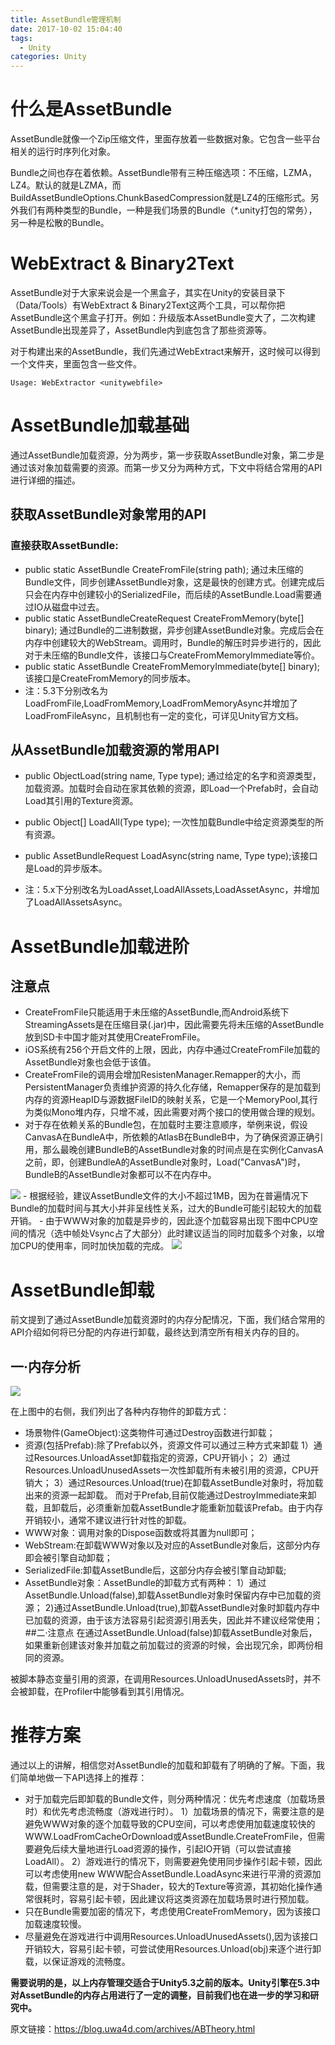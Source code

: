 ```yaml
---
title: AssetBundle管理机制
date: 2017-10-02 15:04:40
tags:
  - Unity
categories: Unity
---
```


# 什么是AssetBundle

AssetBundle就像一个Zip压缩文件，里面存放着一些数据对象。它包含一些平台相关的运行时序列化对象。

Bundle之间也存在着依赖。AssetBundle带有三种压缩选项：不压缩，LZMA，LZ4。默认的就是LZMA，而BuildAssetBundleOptions.ChunkBasedCompression就是LZ4的压缩形式。另外我们有两种类型的Bundle，一种是我们场景的Bundle（*.unity打包的常务），另一种是松散的Bundle。

# WebExtract & Binary2Text

AssetBundle对于大家来说会是一个黑盒子，其实在Unity的安装目录下（Data/Tools）有WebExtract & Binary2Text这两个工具，可以帮你把AssetBundle这个黑盒子打开。例如：升级版本AssetBundle变大了，二次构建AssetBundle出现差异了，AssetBundle内到底包含了那些资源等。

对于构建出来的AssetBundle，我们先通过WebExtract来解开，这时候可以得到一个文件夹，里面包含一些文件。

    Usage: WebExtractor <unitywebfile>

# AssetBundle加载基础
通过AssetBundle加载资源，分为两步，第一步获取AssetBundle对象，第二步是通过该对象加载需要的资源。而第一步又分为两种方式，下文中将结合常用的API进行详细的描述。
## 获取AssetBundle对象常用的API

### 直接获取AssetBundle:
- public static AssetBundle CreateFromFile(string path);
通过未压缩的Bundle文件，同步创建AssetBundle对象，这是最快的创建方式。创建完成后只会在内存中创建较小的SerializedFile，而后续的AssetBundle.Load需要通过IO从磁盘中过去。
- public static AssetBundleCreateRequest CreateFromMemory(byte[] binary);
通过Bundle的二进制数据，异步创建AssetBundle对象。完成后会在内存中创建较大的WebStream。调用时，Bundle的解压时异步进行的，因此对于未压缩的Bundle文件，该接口与CreateFromMemoryImmediate等价。
- public static AssetBundle CreateFromMemoryImmediate(byte[] binary);
该接口是CreateFromMemory的同步版本。
- 注：5.3下分别改名为LoadFromFile,LoadFromMemory,LoadFromMemoryAsync并增加了LoadFromFileAsync，且机制也有一定的变化，可详见Unity官方文档。

## 从AssetBundle加载资源的常用API
- public ObjectLoad(string name, Type type);
通过给定的名字和资源类型，加载资源。加载时会自动在家其依赖的资源，即Load一个Prefab时，会自动Load其引用的Texture资源。
- public Object[] LoadAll(Type type);
一次性加载Bundle中给定资源类型的所有资源。
- public AssetBundleRequest LoadAsync(string name, Type type);该接口是Load的异步版本。

- 注：5.x下分别改名为LoadAsset,LoadAllAssets,LoadAssetAsync，并增加了LoadAllAssetsAsync。

# AssetBundle加载进阶
## 注意点

- CreateFromFile只能适用于未压缩的AssetBundle,而Android系统下StreamingAssets是在压缩目录(.jar)中，因此需要先将未压缩的AssetBundle放到SD卡中国才能对其使用CreateFromFile。
- iOS系统有256个开启文件的上限，因此，内存中通过CreateFromFile加载的AssetBundle对象也会低于该值。
- CreateFromFile的调用会增加ResistenManager.Remapper的大小，而PersistentManager负责维护资源的持久化存储，Remapper保存的是加载到内存的资源HeapID与源数据FileID的映射关系，它是一个MemoryPool,其行为类似Mono堆内存，只增不减，因此需要对两个接口的使用做合理的规划。
- 对于存在依赖关系的Bundle包，在加载时主要注意顺序，举例来说，假设CanvasA在BundleA中，所依赖的AtlasB在BundleB中，为了确保资源正确引用，那么最晚创建BundleB的AssetBundle对象的时间点是在实例化CanvasA之前，即，创建BundleA的AssetBundle对象时，Load("CanvasA")时，BundleB的AssetBundle对象都可以不在内存中。
<img src="/2017/10/02/ABTheory/dependbundle.png">
- 根据经验，建议AssetBundle文件的大小不超过1MB，因为在普遍情况下Bundle的加载时间与其大小并非呈线性关系，过大的Bundle可能引起较大的加载开销。
- 由于WWW对象的加载是异步的，因此逐个加载容易出现下图中CPU空间的情况（选中帧处Vsync占了大部分）此时建议适当的同时加载多个对象，以增加CPU的使用率，同时加快加载的完成。
<img src="/2017/10/02/ABTheory/dependbundle.png">

# AssetBundle卸载
前文提到了通过AssetBundle加载资源时的内存分配情况，下面，我们结合常用的API介绍如何将已分配的内存进行卸载，最终达到清空所有相关内存的目的。
## 一·内存分析
<img src="/2017/10/02/ABTheory/dependbundle.png">

在上图中的右侧，我们列出了各种内存物件的卸载方式：

- 场景物件(GameObject):这类物件可通过Destroy函数进行卸载；
- 资源(包括Prefab):除了Prefab以外，资源文件可以通过三种方式来卸载
1）通过Resources.UnloadAsset卸载指定的资源，CPU开销小；
2）通过Resources.UnloadUnusedAssets一次性卸载所有未被引用的资源，CPU开销大；
3）通过Resources.Unload(true)在卸载AssetBundle对象时，将加载出来的资源一起卸载。
而对于Prefab,目前仅能通过DestroyImmediate来卸载，且卸载后，必须重新加载AssetBundle才能重新加载该Prefab。由于内存开销较小，通常不建议进行针对性的卸载。
- WWW对象：调用对象的Dispose函数或将其置为null即可；
- WebStream:在卸载WWW对象以及对应的AssetBundle对象后，这部分内存即会被引擎自动卸载；
- SerializedFile:卸载AssetBundle后，这部分内存会被引擎自动卸载;
- AssetBundle对象：AssetBundle的卸载方式有两种：
1）通过AssetBundle.Unload(false),卸载AssetBundle对象时保留内存中已加载的资源；
2)通过AssetBundle.Unload(true),卸载AssetBundle对象时卸载内存中已加载的资源，由于该方法容易引起资源引用丢失，因此并不建议经常使用；
##二·注意点
在通过AssetBundle.Unload(false)卸载AssetBundle对象后，如果重新创建该对象并加载之前加载过的资源的时候，会出现冗余，即两份相同的资源。

被脚本静态变量引用的资源，在调用Resources.UnloadUnusedAssets时，并不会被卸载，在Profiler中能够看到其引用情况。
# 推荐方案
通过以上的讲解，相信您对AssetBundle的加载和卸载有了明确的了解。下面，我们简单地做一下API选择上的推荐：

- 对于加载完后即卸载的Bundle文件，则分两种情况：优先考虑速度（加载场景时）和优先考虑流畅度（游戏进行时）。
1）加载场景的情况下，需要注意的是避免WWW对象的逐个加载导致的CPU空间，可以考虑使用加载速度较快的WWW.LoadFromCacheOrDownload或AssetBundle.CreateFromFile，但需要避免后续大量地进行Load资源的操作，引起IO开销（可以尝试直接LoadAll）。
2）游戏进行的情况下，则需要避免使用同步操作引起卡顿，因此可以考虑使用new WWW配合AssetBundle.LoadAsync来进行平滑的资源加载，但需要注意的是，对于Shader，较大的Texture等资源，其初始化操作通常很耗时，容易引起卡顿，因此建议将这类资源在加载场景时进行预加载。
- 只在Bundle需要加密的情况下，考虑使用CreateFromMemory，因为该接口加载速度较慢。
- 尽量避免在游戏进行中调用Resources.UnloadUnusedAssets(),因为该接口开销较大，容易引起卡顿，可尝试使用Resources.Unload(obj)来逐个进行卸载，以保证游戏的流畅度。

**需要说明的是，以上内存管理交适合于Unity5.3之前的版本。Unity引擎在5.3中对AssetBundle的内存占用进行了一定的调整，目前我们也在进一步的学习和研究中。**

原文链接：https://blog.uwa4d.com/archives/ABTheory.html
